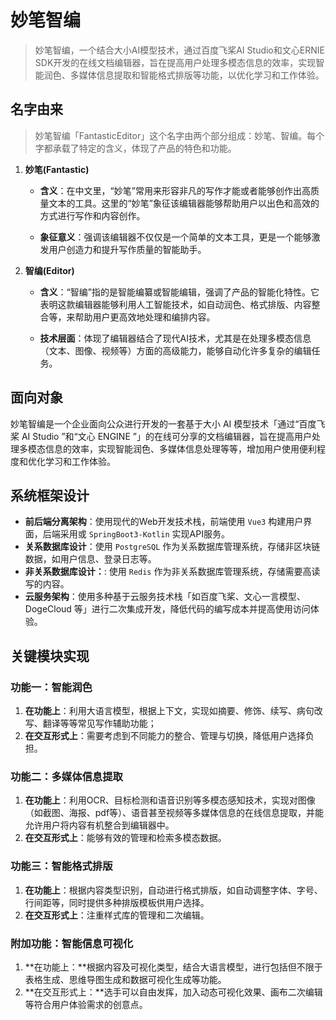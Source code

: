 # 妙笔智编

> 妙笔智编，一个结合大小AI模型技术，通过百度飞桨AI Studio和文心ERNIE SDK开发的在线文档编辑器，旨在提高用户处理多模态信息的效率，实现智能润色、多媒体信息提取和智能格式排版等功能，以优化学习和工作体验。

## 名字由来

> 妙笔智编「FantasticEditor」这个名字由两个部分组成：妙笔、智编。每个字都承载了特定的含义，体现了产品的特色和功能。

1. **妙笔(Fantastic)**

	- **含义**：在中文里，“妙笔”常用来形容非凡的写作才能或者能够创作出高质量文本的工具。这里的“妙笔”象征该编辑器能够帮助用户以出色和高效的方式进行写作和内容创作。

	- **象征意义**：强调该编辑器不仅仅是一个简单的文本工具，更是一个能够激发用户创造力和提升写作质量的智能助手。

2. **智编(Editor)**

	- **含义**：“智编”指的是智能编纂或智能编辑，强调了产品的智能化特性。它表明这款编辑器能够利用人工智能技术，如自动润色、格式排版、内容整合等，来帮助用户更高效地处理和编排内容。

	- **技术层面**：体现了编辑器结合了现代AI技术，尤其是在处理多模态信息（文本、图像、视频等）方面的高级能力，能够自动化许多复杂的编辑任务。

## 面向对象

妙笔智编是一个企业面向公众进行开发的一套基于大小 AI 模型技术「通过“百度飞桨 AI Studio ”和“文心 ENGINE ”」的在线可分享的文档编辑器，旨在提高用户处理多模态信息的效率，实现智能润色、多媒体信息处理等等，增加用户使用便利程度和优化学习和工作体验。

## 系统框架设计

- **前后端分离架构**：使用现代的Web开发技术栈，前端使用 `Vue3` 构建用户界面，后端采用或 `SpringBoot3-Kotlin` 实现API服务。
- **关系数据库设计**：使用 `PostgreSQL` 作为关系数据库管理系统，存储非区块链数据，如用户信息、登录日志等。
- **非关系数据库设计：**: 使用 `Redis` 作为非关系数据库管理系统，存储需要高读写的内容。
- **云服务架构**：使用多种基于云服务技术栈「如百度飞桨、文心一言模型、DogeCloud 等」进行二次集成开发，降低代码的编写成本并提高使用访问体验。

## 关键模块实现

### 功能一：智能润色

1. **在功能上**：利用大语言模型，根据上下文，实现如摘要、修饰、续写、病句改写、翻译等等常见写作辅助功能；
2. **在交互形式上**：需要考虑到不同能力的整合、管理与切换，降低用户选择负担。

### 功能二：多媒体信息提取
1. **在功能上**：利用OCR、目标检测和语音识别等多模态感知技术，实现对图像（如截图、海报、pdf等）、语音甚至视频等多媒体信息的在线信息提取，并能允许用户将内容有机整合到编辑器中。
2. **在交互形式上**：能够有效的管理和检索多模态数据。

### 功能三：智能格式排版
1. **在功能上**：根据内容类型识别，自动进行格式排版，如自动调整字体、字号、行间距等，同时提供多种排版模板供用户选择。
2. **在交互形式上**：注重样式库的管理和二次编辑。

### 附加功能：智能信息可视化
1. **在功能上：**根据内容及可视化类型，结合大语言模型，进行包括但不限于表格生成、思维导图生成和数据可视化生成等功能。
2. **在交互形式上：**选手可以自由发挥，加入动态可视化效果、画布二次编辑等符合用户体验需求的创意点。